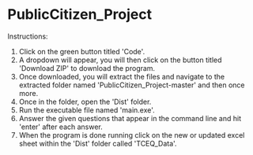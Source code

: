 # PublicCitizen_Project
Instructions:
1. Click on the green button titled 'Code'.
2. A dropdown will appear, you will then click on the button titled 'Download ZIP' to download the program.
3. Once downloaded, you will extract the files and navigate to the extracted folder named 'PublicCitizen_Project-master' and then once more.
4. Once in the folder, open the 'Dist' folder.
5. Run the executable file named 'main.exe'.
6. Answer the given questions that appear in the command line and hit 'enter' after each answer.
7. When the program is done running click on the new or updated excel sheet within the 'Dist' folder called 'TCEQ_Data'.
